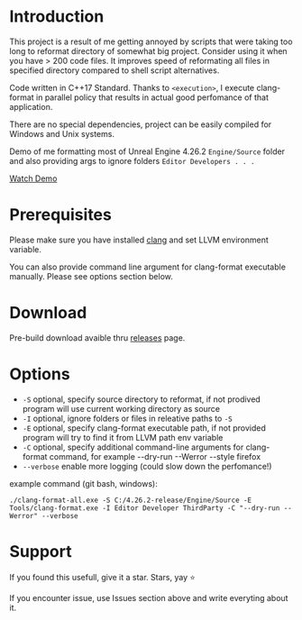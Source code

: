 # Introduction
This project is a result of me getting annoyed by scripts that were taking too long to reformat directory of somewhat big project.
Consider using it when you have > 200 code files. It improves speed of reformating all files in specified directory compared to shell script alternatives.

Code written in C++17 Standard.
Thanks to `<execution>`, I execute clang-format in parallel policy that results in actual good perfomance of that application. 

There are no special dependencies, project can be easily compiled for Windows and Unix systems. 

Demo of me formatting most of Unreal Engine 4.26.2 `Engine/Source` folder and also providing args to ignore folders `Editor Developers . . .`

[Watch Demo](https://youtu.be/9gjA-pANNsA)

# Prerequisites
Please make sure you have installed [clang](https://github.com/llvm/llvm-project/releases) and set LLVM environment variable.

You can also provide command line argument for clang-format executable manually. Please see options section below.

# Download
Pre-build download avaible thru [releases](https://github.com/GloryOfNight/clang-format-all/releases) page.

# Options
- `-S` optional, specify source directory to reformat, if not prodived program will use current working directory as source
- `-I` optional, ignore folders or files in releative paths to `-S`
- `-E` optional, specify clang-format executable path, if not provided program will try to find it from LLVM path env variable
- `-C` optional, specify additional command-line arguments for clang-format command, for example --dry-run --Werror --style firefox
- `--verbose` enable more logging (could slow down the perfomance!)

example command (git bash, windows):

`./clang-format-all.exe -S C:/4.26.2-release/Engine/Source -E Tools/clang-format.exe -I Editor Developer ThirdParty -C "--dry-run --Werror" --verbose`

# Support
If you found this usefull, give it a star. Stars, yay ⭐

If you encounter issue, use Issues section above and write everyting about it.
